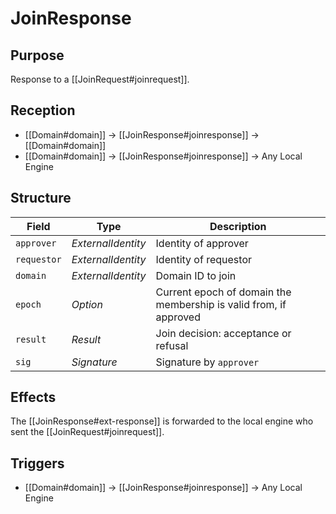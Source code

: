 # JoinResponse


## Purpose


<!-- --8<-- [start:purpose] -->
Response to a [[JoinRequest#joinrequest]].
<!-- --8<-- [end:purpose] -->

## Reception


<!-- --8<-- [start:reception] -->
- [[Domain#domain]] $\to$ [[JoinResponse#joinresponse]] $\to$ [[Domain#domain]]
- [[Domain#domain]] $\to$ [[JoinResponse#joinresponse]] $\to$ Any Local Engine
<!-- --8<-- [end:reception] -->

## Structure


| Field       | Type               | Description                                                       |
|-------------|--------------------|-------------------------------------------------------------------|
| `approver`  | *ExternalIdentity* | Identity of approver                                              |
| `requestor` | *ExternalIdentity* | Identity of requestor                                             |
| `domain`    | *ExternalIdentity* | Domain ID to join                                                 |
| `epoch`     | *Option<u32>*      | Current epoch of domain the membership is valid from, if approved |
| `result`    | *Result*           | Join decision: acceptance or refusal                              |
| `sig`       | *Signature*        | Signature by `approver`                                           |

## Effects


The [[JoinResponse#ext-response]] is forwarded to the local engine who sent the [[JoinRequest#joinrequest]].

## Triggers


<!-- --8<-- [start:triggers] -->
- [[Domain#domain]] $\to$ [[JoinResponse#joinresponse]] $\to$ Any Local Engine
<!-- --8<-- [end:triggers] -->

